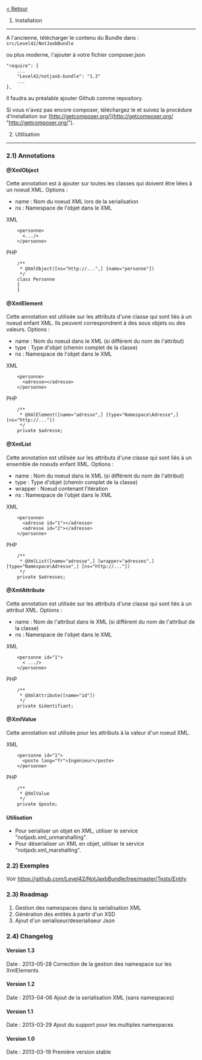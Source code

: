 [< Retour](https://github.com/Level42/NotJaxbBundle/blob/master/README.md "< Retour")


1) Installation
----------------------------------
A l'ancienne, télécharger le contenu du Bundle dans : `src/Level42/NotJaxbBundle`

ou plus moderne, l'ajouter à votre fichier composer.json

    "require": {
        ...
        "Level42/notjaxb-bundle": "1.3"
        ...
    },
    
Il faudra au préalable ajouter Github comme repository.

Si vous n'avez pas encore composer, téléchargez le et suivez la procédure d'installation sur
[http://getcomposer.org/](http://getcomposer.org/ "http://getcomposer.org/").


2) Utilisation
-------------------------------
### 2.1) Annotations
#### @XmlObject
Cette annotation est à ajouter sur toutes les classes qui doivent être liées à un noeud XML.
Options :
- name : Nom du noeud XML lors de la serialisation
- ns : Namespace de l'objet dans le XML

XML

        <personne>
          <.../>
        </personne>
        
PHP

        /**
         * @XmlObject([ns="http://...",] [name="personne"])
         */
        class Personne
        {
        }
        
#### @XmlElement
Cette annotation est utilisée sur les attributs d'une classe qui sont liés à un noeud enfant XML. Ils peuvent correspondrent à des sous objets ou des valeurs.
Options :
- name : Nom du noeud dans le XML (si différent du nom de l'attribut)
- type : Type d'objet (chemin complet de la classe)
- ns : Namespace de l'objet dans le XML

XML

        <personne>
          <adresse></adresse>
        </personne>
        
PHP

        /**
         * @XmlElement([name="adresse",] [type="Namespace\Adresse",] [ns="http://..."])
         */
        private $adresse;

#### @XmlList
Cette annotation est utilisée sur les attributs d'une classe qui sont liés à un ensemble de noeuds enfant XML.
Options :
- name : Nom du noeud dans le XML (si différent du nom de l'attribut)
- type : Type d'objet (chemin complet de la classe)
- wrapper : Noeud contenant l'itération
- ns : Namespace de l'objet dans le XML

XML

        <personne>
          <adresse id="1"></adresse>
          <adresse id="2"></adresse>
        </personne>
        
PHP

        /**
         * @XmlList([name="adresse",] [wrapper="adresses",] [type="Namespace\Adresse",] [ns="http://..."])
         */
        private $adresses;


#### @XmlAttribute
Cette annotation est utilisée sur les attributs d'une classe qui sont liés à un attribut XML.
Options :
- name : Nom de l'attribut dans le XML (si différent du nom de l'attribut de la classe)
- ns : Namespace de l'objet dans le XML

XML

        <personne id="1">
          < .../>
        </personne>
        
PHP

        /**
         * @XmlAttribute([name="id"])
         */
        private $identifiant;

#### @XmlValue
Cette annotation est utilisée pour les attributs à la valeur d'un noeud XML.

XML

        <personne id="1">
          <poste lang="fr">Ingénieur</poste>
        </personne>
        
PHP

        /**
         * @XmlValue
         */
        private $poste;

#### Utilisation
- Pour serialiser un objet en XML, utiliser le service "notjaxb.xml_unmarshalling".
- Pour déserialiser un XML en objet, utiliser le service "notjaxb.xml_marshalling".

### 2.2) Exemples
Voir https://github.com/Level42/NotJaxbBundle/tree/master/Tests/Entity

### 2.3) Roadmap
1. Gestion des namespaces dans la serialisation XML
2. Génération des entités à partir d'un XSD
3. Ajout d'un serialiseur/deserialiseur Json

### 2.4) Changelog
#### Version 1.3
Date : 2013-05-28
Correction de la gestion des namespace sur les XmlElements
#### Version 1.2
Date : 2013-04-06
Ajout de la serialisation XML (sans namespaces)
#### Version 1.1
Date : 2013-03-29
Ajout du support pour les multiples namespaces
#### Version 1.0
Date : 2013-03-19
Première version stable